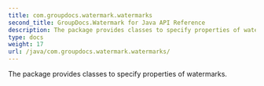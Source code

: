 ```yaml
---
title: com.groupdocs.watermark.watermarks
second_title: GroupDocs.Watermark for Java API Reference
description: The package provides classes to specify properties of watermarks.
type: docs
weight: 17
url: /java/com.groupdocs.watermark.watermarks/
---
```


The package provides classes to specify properties of watermarks.

